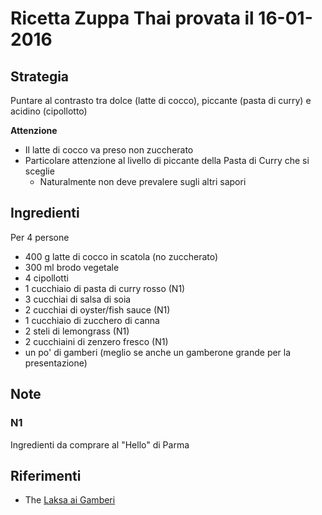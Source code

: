 
# Ricetta Zuppa Thai provata il 16-01-2016 

## Strategia 

Puntare al contrasto tra dolce (latte di cocco), piccante (pasta di curry) e acidino (cipollotto)

**Attenzione**

- Il latte di cocco va preso non zuccherato 
- Particolare attenzione al livello di piccante della Pasta di Curry che si sceglie 
  - Naturalmente non deve prevalere sugli altri sapori 

## Ingredienti 

Per 4 persone 

- 400 g latte di cocco in scatola (no zuccherato)
- 300 ml brodo vegetale 
- 4 cipollotti 
- 1 cucchiaio di pasta di curry rosso (N1)
- 3 cucchiai di salsa di soia 
- 2 cucchiai di oyster/fish sauce (N1)
- 1 cucchiaio di zucchero di canna
- 2 steli di lemongrass (N1)
- 2 cucchiaini di zenzero fresco (N1)
- un po' di gamberi (meglio se anche un gamberone grande per la presentazione)


## Note 

### N1 

Ingredienti da comprare al "Hello" di Parma 

## Riferimenti 

- The <a href="http://www.verzamonamour.com/2012/03/laksa-ai-gamberi.html" target="_blank">Laksa ai Gamberi</a>



